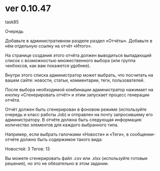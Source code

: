 # ver 0.10.47
task85

Очередь

Добавьте в административном разделе раздел «Отчёты». Добавьте в нём отдельную ссылку на отчёт «Итого».

На странице создания этого отчёта должен выводиться выпадающий список с возможностью множественного выбора (или группа чекбоксов, как вам покажется удобнее).

Внутри этого списка администратор может выбрать, что посчитать на вашем сайте: новости, статьи, комментарии, теги, пользователей.

После выбора необходимой комбинации администратор нажимает на кнопку «Сгенерировать отчёт» и этим запускает процесс генерации отчёта.

Отчёт должен быть сгенерирован в фоновом режиме (используйте очередь и класс работы Job) и отправлен на почту запросившему его администратору. В отчёте должна быть следующая информация: количество элементов для каждого выбранного типа.

Например, если выбрать галочками «Новости» и «Теги», в сообщении-отчёте должно быть содержимое такого вида:

Новостей: 3
Тегов: 13

Вы можете сгенерировать файл .csv или .xlsx (используйте готовые решения), но это не обязательно в этом задании.